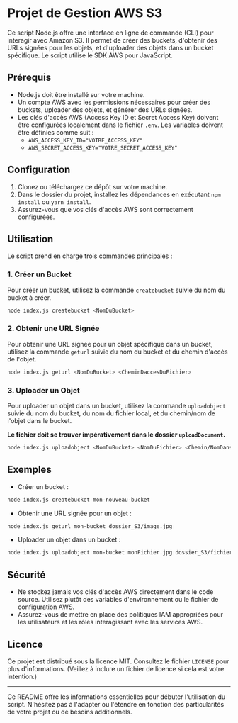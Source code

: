 # Projet de Gestion AWS S3

Ce script Node.js offre une interface en ligne de commande (CLI) pour interagir avec Amazon S3. Il permet de créer des buckets, d'obtenir des URLs signées pour les objets, et d'uploader des objets dans un bucket spécifique. Le script utilise le SDK AWS pour JavaScript.

## Prérequis

- Node.js doit être installé sur votre machine.
- Un compte AWS avec les permissions nécessaires pour créer des buckets, uploader des objets, et générer des URLs signées.
- Les clés d'accès AWS (Access Key ID et Secret Access Key) doivent être configurées localement dans le fichier `.env`. Les variables doivent être définies comme suit :
  - `AWS_ACCESS_KEY_ID="VOTRE_ACCESS_KEY"`
  - `AWS_SECRET_ACCESS_KEY="VOTRE_SECRET_ACCESS_KEY"`

## Configuration

1. Clonez ou téléchargez ce dépôt sur votre machine.
2. Dans le dossier du projet, installez les dépendances en exécutant `npm install` ou `yarn install`.
3. Assurez-vous que vos clés d'accès AWS sont correctement configurées.

## Utilisation

Le script prend en charge trois commandes principales :

### 1. Créer un Bucket

Pour créer un bucket, utilisez la commande `createbucket` suivie du nom du bucket à créer.

```bash
node index.js createbucket <NomDuBucket>
```

### 2. Obtenir une URL Signée

Pour obtenir une URL signée pour un objet spécifique dans un bucket, utilisez la commande `geturl` suivie du nom du bucket et du chemin d'accès de l'objet.

```bash
node index.js geturl <NomDuBucket> <CheminDaccesDuFichier>
```

### 3. Uploader un Objet

Pour uploader un objet dans un bucket, utilisez la commande `uploadobject` suivie du nom du bucket, du nom du fichier local, et du chemin/nom de l'objet dans le bucket.

**Le fichier doit se trouver impérativement dans le dossier `uploadDocument`.**

```bash
node index.js uploadobject <NomDuBucket> <NomDuFichier> <Chemin/NomDansS3>
```

## Exemples

- Créer un bucket :

```bash
node index.js createbucket mon-nouveau-bucket
```

- Obtenir une URL signée pour un objet :

```bash
node index.js geturl mon-bucket dossier_S3/image.jpg
```

- Uploader un objet dans un bucket :

```bash
node index.js uploadobject mon-bucket monFichier.jpg dossier_S3/fichier.jpg
```

## Sécurité

- Ne stockez jamais vos clés d'accès AWS directement dans le code source. Utilisez plutôt des variables d'environnement ou le fichier de configuration AWS.
- Assurez-vous de mettre en place des politiques IAM appropriées pour les utilisateurs et les rôles interagissant avec les services AWS.

## Licence

Ce projet est distribué sous la licence MIT. Consultez le fichier `LICENSE` pour plus d'informations. (Veillez à inclure un fichier de licence si cela est votre intention.)

---

Ce README offre les informations essentielles pour débuter l'utilisation du script. N'hésitez pas à l'adapter ou l'étendre en fonction des particularités de votre projet ou de besoins additionnels.
